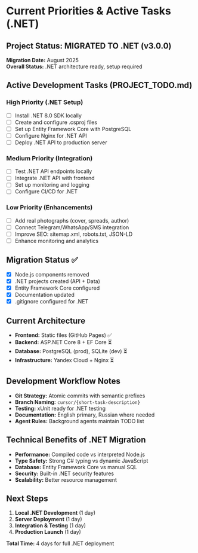 # Current Priorities & Active Tasks (.NET)

## Project Status: MIGRATED TO .NET (v3.0.0)
**Migration Date:** August 2025  
**Overall Status:** .NET architecture ready, setup required

## Active Development Tasks (PROJECT_TODO.md)

### High Priority (.NET Setup)
- [ ] Install .NET 8.0 SDK locally
- [ ] Create and configure .csproj files
- [ ] Set up Entity Framework Core with PostgreSQL
- [ ] Configure Nginx for .NET API
- [ ] Deploy .NET API to production server

### Medium Priority (Integration)
- [ ] Test .NET API endpoints locally
- [ ] Integrate .NET API with frontend
- [ ] Set up monitoring and logging
- [ ] Configure CI/CD for .NET

### Low Priority (Enhancements)
- [ ] Add real photographs (cover, spreads, author)
- [ ] Connect Telegram/WhatsApp/SMS integration
- [ ] Improve SEO: sitemap.xml, robots.txt, JSON-LD
- [ ] Enhance monitoring and analytics

## Migration Status ✅
- [x] Node.js components removed
- [x] .NET projects created (API + Data)
- [x] Entity Framework Core configured
- [x] Documentation updated
- [x] .gitignore configured for .NET

## Current Architecture
- **Frontend:** Static files (GitHub Pages) ✅
- **Backend:** ASP.NET Core 8 + EF Core ⏳
- **Database:** PostgreSQL (prod), SQLite (dev) ⏳
- **Infrastructure:** Yandex Cloud + Nginx ⏳

## Development Workflow Notes
- **Git Strategy:** Atomic commits with semantic prefixes
- **Branch Naming:** `cursor/{short-task-description}`
- **Testing:** xUnit ready for .NET testing
- **Documentation:** English primary, Russian where needed
- **Agent Rules:** Background agents maintain TODO list

## Technical Benefits of .NET Migration
- **Performance:** Compiled code vs interpreted Node.js
- **Type Safety:** Strong C# typing vs dynamic JavaScript
- **Database:** Entity Framework Core vs manual SQL
- **Security:** Built-in .NET security features
- **Scalability:** Better resource management

## Next Steps
1. **Local .NET Development** (1 day)
2. **Server Deployment** (1 day)
3. **Integration & Testing** (1 day)
4. **Production Launch** (1 day)

**Total Time:** 4 days for full .NET deployment
